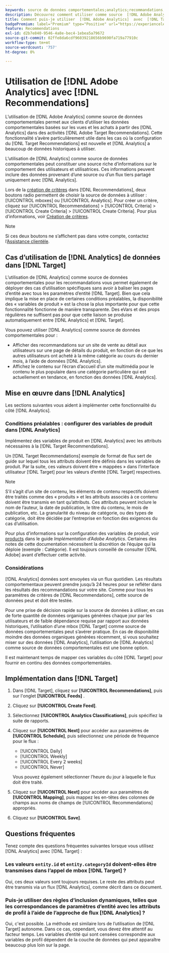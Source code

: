 ```yaml
---
keywords: source de données comportementales;analytics;recommandations;critères;variables de produit
description: Découvrez comment utiliser comme source  [!DNL Adobe Analytics]  données comportementales dans  [!DNL Target Recommendations].
title: Comment puis-je utiliser  [!DNL Adobe Analytics]  avec  [!DNL Target Recommendations] ?
badgePremium: label="Premium" type="Positive" url="https://experienceleague.adobe.com/docs/target/using/introduction/intro.html?lang=en#premium newtab=true" tooltip="Voir ce qui est inclus dans Target Premium."
feature: Recommendations
exl-id: d2b7e840-9546-4a8e-bec4-1ebea5a79672
source-git-commit: 02ffe8da6cdf96039218656b9690fa719a77910c
workflow-type: tm+mt
source-wordcount: '757'
ht-degree: 0%

---
```


# Utilisation de [!DNL Adobe Analytics] avec [!DNL Recommendations]

L’utilisation de [!DNL Adobe Analytics] comme source de données comportementales permet aux clients d’utiliser les données comportementales basées sur les vues et les achats à partir des [!DNL Analytics] dans des activités [!DNL Adobe Target Recommendations]. Cette fonctionnalité s’avère particulièrement utile dans les cas où la configuration du [!DNL Target Recommendations] est nouvelle et [!DNL Analytics] a beaucoup de données historiques à utiliser.

L’utilisation de [!DNL Analytics] comme source de données comportementales peut constituer une source riche d’informations sur le comportement des utilisateurs et utilisatrices. Ces informations peuvent inclure des données provenant d’une source ou d’un flux tiers partagé uniquement avec [!DNL Analytics].

Lors de la [création de critères](/help/main/c-recommendations/c-algorithms/create-new-algorithm.md) dans [!DNL Recommendations], deux boutons radio permettent de choisir la source de données à utiliser : [!UICONTROL mboxes] ou [!UICONTROL Analytics]. Pour créer un critère, cliquez sur [!UICONTROL Recommendations] > [!UICONTROL Criteria] > [!UICONTROL Create Criteria] > [!UICONTROL Create Criteria]. Pour plus d’informations, voir [Création de critères](/help/main/c-recommendations/c-algorithms/create-new-algorithm.md).

>[!NOTE]
>
>Si ces deux boutons ne s’affichent pas dans votre compte, contactez l’[Assistance clientèle](/help/main/cmp-resources-and-contact-information.md#reference_ACA3391A00EF467B87930A450050077C).

## Cas d’utilisation de [!DNL Analytics] de données dans [!DNL Target]

L’utilisation de [!DNL Analytics] comme source de données comportementales pour les recommandations vous permet également de déployer des cas d’utilisation spécifiques sans avoir à baliser les pages d’entité avec tous les paramètres d’entité [!DNL Target]. Bien que cela implique la mise en place de certaines conditions préalables, la disponibilité des « variables de produit » est la chose la plus importante pour que cette fonctionnalité fonctionne de manière transparente. Des eVars et des props régulières ne suffisent pas pour que cette liaison se produise automatiquement entre [!DNL Analytics] et [!DNL Target].

Vous pouvez utiliser [!DNL Analytics] comme source de données comportementales pour :

* Afficher des recommandations sur un site de vente au détail aux utilisateurs sur une page de détails du produit, en fonction de ce que les autres utilisateurs ont acheté à la même catégorie au cours du dernier mois, à l’aide de données [!DNL Analytics].
* Affichez le contenu sur l’écran d’accueil d’un site multimédia pour le contenu le plus populaire dans une catégorie particulière qui est actuellement en tendance, en fonction des données [!DNL Analytics].

## Mise en œuvre dans [!DNL Analytics]

Les sections suivantes vous aident à implémenter cette fonctionnalité du côté [!DNL Analytics].

### Conditions préalables : configurer des variables de produit dans [!DNL Analytics]

Implémentez des variables de produit en [!DNL Analytics] avec les attributs nécessaires à la [!DNL Target Recommendations].

Un [!DNL Target Recommendations] exemple de format de flux sert de guide sur lequel tous les attributs doivent être définis dans les variables de produit. Par la suite, ces valeurs doivent être « mappées » dans l’interface utilisateur [!DNL Target] pour les valeurs d’entité [!DNL Target] respectives.

>[!NOTE]
>
>S’il s’agit d’un site de contenu, les éléments de contenu respectifs doivent être traités comme des « produits » et les attributs associés à ce contenu doivent être transmis en tant qu’attributs. Ces attributs peuvent inclure le nom de l’auteur, la date de publication, le titre du contenu, le mois de publication, etc. La granularité du niveau de catégorie, ou des types de catégorie, doit être décidée par l’entreprise en fonction des exigences du cas d’utilisation.

Pour plus d’informations sur la configuration des variables de produit, voir [products](https://experienceleague.adobe.com/docs/analytics/implementation/vars/page-vars/products.html) dans le guide *Implémentation d’Adobe Analytics*. Certaines des notes de cette documentation nécessitent la discrétion de l’équipe qui la déploie (exemple : Catégorie). Il est toujours conseillé de consulter [!DNL Adobe] avant d’effectuer cette activité.

### Considérations

[!DNL Analytics] données sont envoyées via un flux quotidien. Les résultats comportementaux peuvent prendre jusqu’à 24 heures pour se refléter dans les résultats des recommandations sur votre site. Comme pour tous les paramètres de critères de [!DNL Recommendations], cette source de données peut et doit être testée.

Pour une prise de décision rapide sur la source de données à utiliser, en cas de forte quantité de données organiques générées chaque jour par les utilisateurs et de faible dépendance requise par rapport aux données historiques, l’utilisation d’une mbox [!DNL Target] comme source de données comportementales peut s’avérer pratique. En cas de disponibilité moindre des données organiques générées récemment, si vous souhaitez miser sur des données [!DNL Analytics], l’utilisation de [!DNL Analytics] comme source de données comportementales est une bonne option.

Il est maintenant temps de mapper ces variables du côté [!DNL Target] pour fournir en continu des données comportementales.

## Implémentation dans [!DNL Target]

1. Dans [!DNL Target], cliquez sur **[!UICONTROL Recommendations]**, puis sur l&#39;onglet **[!UICONTROL Feeds]** .

1. Cliquez sur **[!UICONTROL Create Feed]**.

1. Sélectionnez **[!UICONTROL Analytics Classifications]**, puis spécifiez la suite de rapports.

1. Cliquez sur **[!UICONTROL Next]** pour accéder aux paramètres de **[!UICONTROL Schedule]**, puis sélectionnez une période de fréquence pour le flux :

   * [!UICONTROL Daily]
   * [!UICONTROL Weekly]
   * [!UICONTROL Every 2 weeks]
   * [!UICONTROL Never]

   Vous pouvez également sélectionner l’heure du jour à laquelle le flux doit être traité.

1. Cliquez sur **[!UICONTROL Next]** pour accéder aux paramètres de **[!UICONTROL Mapping]**, puis mappez les en-têtes des colonnes de champs aux noms de champs de [!UICONTROL Recommendations] appropriés.

1. Cliquez sur **[!UICONTROL Save]**.

## Questions fréquentes

Tenez compte des questions fréquentes suivantes lorsque vous utilisez [!DNL Analytics] avec [!DNL Target] :

### Les valeurs `entity.id` et `entity.categoryId` doivent-elles être transmises dans l’appel de mbox [!DNL Target] ?

Oui, ces deux valeurs sont toujours requises. Le reste des attributs peut être transmis via un flux [!DNL Analytics], comme décrit dans ce document.

### Puis-je utiliser des règles d’inclusion dynamiques, telles que les correspondances de paramètres d’entité avec les attributs de profil à l’aide de l’approche de flux [!DNL Analytics] ?

Oui, c&#39;est possible. La méthode est similaire lors de l’utilisation de [!DNL Target] autonome. Dans ce cas, cependant, vous devez être attentif au facteur temps. Les variables d’entité qui sont censées correspondre aux variables de profil dépendent de la couche de données qui peut apparaître beaucoup plus loin sur la page.
